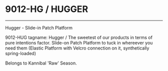 # 9012-HG / HUGGER
---
Hugger - Slide-in Patch Platform

9012-HUG tagname: Hugger / The sweetest of our products in terms of pure intentions factor. Slide-on Patch Platform to tuck in whereever you need them (Elastic Platform with Velcro connection on it, synthetically spring-loaded)

Belongs to Kannibal 'Raw' Season.
